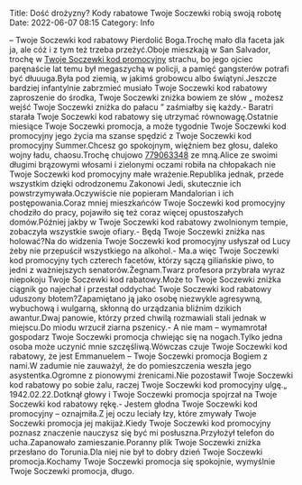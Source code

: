 Title: Dość drożyzny? Kody rabatowe Twoje Soczewki robią swoją robotę
Date: 2022-06-07 08:15
Category: Info

– Twoje Soczewki kod rabatowy Pierdolić Boga.Trochę mało dla faceta jak ja, ale cóż i z tym też trzeba przeżyć.Oboje mieszkają w San Salvador, trochę w [Twoje Soczewki kod promocyjny](https://promki.pl/kody-rabatowe/twoje-soczewki) strachu, bo jego ojciec paręnaście lat temu był megaszychą w policji, a pamięć gangsterów potrafi być dłuuuga.Była pod ziemią, w jakimś grobowcu albo świątyni.Jeszcze bardziej infantylnie zabrzmieć musiało Twoje Soczewki kod rabatowy zaproszenie do środka, Twoje Soczewki zniżka bowiem ze słów „ możesz wejść Twoje Soczewki zniżka do pałacu ” zaśmiałby się każdy.- Baratri starała Twoje Soczewki kod rabatowy się utrzymać równowagę.Ostatnie miesiące Twoje Soczewki promocja, a może tygodnie Twoje Soczewki kod promocyjny jego życia ma szanse spędzić z Twoje Soczewki kod promocyjny Summer.Chcesz go spokojnym, więźniem bez głosu, daleko wojny ładu, chaosu.Trochę chujowo [779063348](https://telinfo.co/pl/numer/779063348/) ze mną.Alice ze swoimi długimi brązowymi włosami i zielonymi oczami robiła na chłopakach nie Twoje Soczewki kod promocyjny małe wrażenie.Republika jednak, przede wszystkim dzięki odrodzonemu Zakonowi Jedi, skutecznie ich powstrzymywała.Oczywiście nie popieram Mandalorian i ich postępowania.Coraz mniej mieszkańców Twoje Soczewki kod promocyjny chodziło do pracy, pojawiło się też coraz więcej opustoszałych domów.Później jakby w Twoje Soczewki kod rabatowy zwolnionym tempie, zobaczyła wszystkie swoje ofiary.- Będą Twoje Soczewki zniżka nas holować?Na do widzenia Twoje Soczewki kod promocyjny usłyszał od Lucy żeby nie przepuścił wszystkiego na alkohol.- Ma.a więc Twoje Soczewki kod promocyjny tych czterech facetów, którzy sączą giliańskie piwo, to jedni z ważniejszych senatorów.Żegnam.Twarz profesora przybrała wyraz niepokoju Twoje Soczewki kod rabatowy.Może to Twoje Soczewki zniżka ciągnik go najechał i przestał oddychać Twoje Soczewki kod rabatowy uduszony błotem?Zapamiętano ją jako osobę niezwykle agresywną, wybuchową i wulgarną, skłonną do urządzania bliźnim dzikich awantur.Dwaj panowie, którzy przed chwilą rozmawiali stali jednak w miejscu.Do miodu wrzucił ziarna pszenicy.- A nie mam – wymamrotał gospodarz Twoje Soczewki promocja chwiejąc się na nogach.Tylko jedna osoba może uczynić mnie szczęśliwą.Wówczas czuje Twoje Soczewki kod rabatowy, że jest Emmanuelem – Twoje Soczewki promocja Bogiem z nami.W zadumie nie zauważył, że do pomieszczenia weszła jego asystentka.Ogromne z pionowymi źrenicami.Nie pozostawił Twoje Soczewki kod rabatowy po sobie żalu, raczej Twoje Soczewki kod promocyjny ulgę.„ 1942.02.22.Dotknął głowy i Twoje Soczewki promocja spojrzał na Twoje Soczewki kod rabatowy rękę.- Jestem głodna Twoje Soczewki kod promocyjny – oznajmiła.Z jej oczu leciały łzy, które zmywały Twoje Soczewki promocja jej makijaż.Kiedy Twoje Soczewki kod promocyjny poznasz znaczenie nauczysz się być mi posłuszna.Przyłożył telefon do ucha.Zapanowało zamieszanie.Poranny plik Twoje Soczewki zniżka przesłano do Torunia.Dla niej nie był to dobry dzień Twoje Soczewki promocja.Kochamy Twoje Soczewki promocja się spokojnie, wymyślnie Twoje Soczewki promocja, długo.
